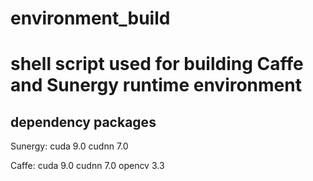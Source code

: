 # environment_build
shell script used for building Caffe and Sunergy runtime environment
====================================================================
dependency packages
-----------------------
Sunergy:
cuda 9.0
cudnn 7.0

Caffe:
cuda 9.0
cudnn 7.0
opencv 3.3


